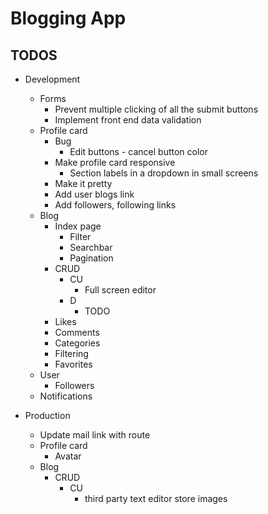 # Blogging App

## TODOS

* Development
    * Forms
        * Prevent multiple clicking of all the submit buttons
        * Implement front end data validation 
    * Profile card
        * Bug
            * Edit buttons - cancel button color
        * Make profile card responsive
            * Section labels in a dropdown in small screens 
        * Make it pretty
        * Add user blogs link
        * Add followers, following links
    * Blog
        * Index page
            * Filter
            * Searchbar
            * Pagination
        * CRUD
            * CU
                * Full screen editor
            * D
                * TODO
        * Likes
        * Comments
        * Categories
        * Filtering
        * Favorites
    * User
        * Followers 
    * Notifications

* Production
    * Update mail link with route
    * Profile card
        * Avatar
    * Blog
        * CRUD
            * CU
                * third party text editor store images